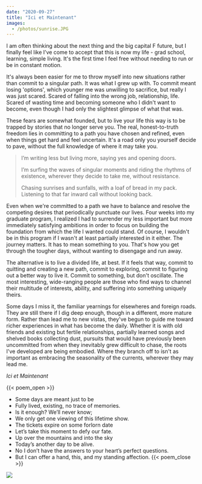 ```yaml
---
date: "2020-09-27"
title: "Ici et Maintenant"
images:
  - /photos/sunrise.JPG
---
```

  
I am often thinking about the next thing and the big capital F future, but I finally feel like I’ve come to accept that this is now my life - grad school, learning, simple living. It's the first time I feel free without needing to run or be in constant motion. 

It's always been easier for me to throw myself into new situations rather than commit to a singular path. It was what I grew up with. To commit meant losing 'options', which younger me was unwilling to sacrifice, but really I was just scared. Scared of falling into the wrong job, relationship, life. Scared of wasting time and becoming someone who I didn't want to become, even though I had only the slightest glimpse of what that was. 

These fears are somewhat founded, but to live your life this way is to be trapped by stories that no longer serve you. The real, honest-to-truth freedom lies in committing to a path you have chosen and refined, even when things get hard and feel uncertain. It's a road only you yourself decide to pave, without the full knowledge of where it may take you.

>I’m writing less but living more, saying yes and opening doors.
>
>I’m surfing the waves of singular moments and riding the rhythms of existence, wherever they decide to take me, without resistance. 
>
>Chasing sunrises and sunfalls, with a loaf of bread in my pack. Listening to that far inward call without looking back.

Even when we're committed to a path we have to balance and resolve the competing desires that periodically punctuate our lives. Four weeks into my graduate program, I realized I had to surrender my less important but more immediately satisfying ambitions in order to focus on building the foundation from which the life I wanted could stand. Of course, I wouldn't be in this program if I wasn't at least partially interested in it either. The journey matters. It has to mean something to you. That's how you get through the tougher days, without wanting to disengage and run away. 

The alternative is to live a divided life, at best. If it feels that way, commit to quitting and creating a new path, commit to exploring, commit to figuring out a better way to live it. Commit to something, but don't oscillate. The most interesting, wide-ranging people are those who find ways to channel their multitude of interests, ability, and suffering into something uniquely theirs.

Some days I miss it, the familiar yearnings for elsewheres and foreign roads. They are still there if I dig deep enough, though in a different, more mature form. Rather than lead me to new vistas, they've begun to guide me toward richer experiences in what has become the daily. Whether it is with old friends and existing but fertile relationships, partially learned songs and shelved books collecting dust, pursuits that would have previously been uncommitted from when they inevitably grew difficult to chase, the roots I've developed are being embodied. Where they branch off to isn't as important as embracing the seasonality of the currents, wherever they may lead me.

*Ici et Maintenant*

{{< poem_open >}}
* Some days are meant just to be
* Fully lived, existing, no trace of memories.
* Is it enough? We’ll never know;
* We only get one viewing of this lifetime show.
* The tickets expire on some forlorn date
* Let’s take this moment to defy our fate.
* Up over the mountains and into the sky
* Today’s another day to be alive.
* No I don’t have the answers to your heart’s perfect questions.
* But I can offer a hand, this, and my standing affection.
{{< poem_close >}}

![](/photos/sunrise.JPG)

